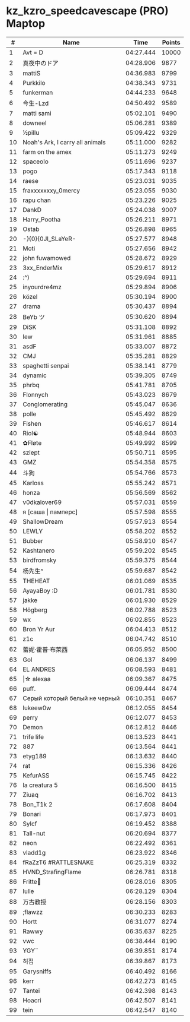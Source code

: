 # kz_kzro_speedcavescape (PRO) Maptop

|  # | Name | Time | Points |
|-------------- | -------------- | -------------- | -------------- | 
| 1 | Avt = D | 04:27.444 | 10000 | 
| 2 | 真夜中のドア | 04:28.906 | 9877 | 
| 3 | mattiS | 04:36.983 | 9799 | 
| 4 | Purkkilo | 04:38.343 | 9731 | 
| 5 | funkerman | 04:44.233 | 9648 | 
| 6 | 今生-Lzd | 04:50.492 | 9589 | 
| 7 | matti sami | 05:02.101 | 9490 | 
| 8 | downeel | 05:06.281 | 9389 | 
| 9 | ½pillu | 05:09.422 | 9329 | 
| 10 | Noah's Ark, I carry all animals | 05:11.000 | 9282 | 
| 11 | farm on the amex | 05:11.273 | 9249 | 
| 12 | spaceoIo | 05:11.696 | 9237 | 
| 13 | pogo | 05:17.343 | 9118 | 
| 14 | raese | 05:23.031 | 9035 | 
| 15 | fraxxxxxxxy_0mercy | 05:23.055 | 9030 | 
| 16 | rapu chan | 05:23.226 | 9025 | 
| 17 | DankD | 05:24.038 | 9007 | 
| 18 | Harry_Pootha | 05:26.211 | 8971 | 
| 19 | Ostab | 05:26.898 | 8965 | 
| 20 | -}{0}{0JI_SLaYeR- | 05:27.577 | 8948 | 
| 21 | Moti | 05:27.656 | 8942 | 
| 22 | john fuwamowed | 05:28.672 | 8929 | 
| 23 | 3xx_EnderMix | 05:29.617 | 8912 | 
| 24 | :^) | 05:29.694 | 8911 | 
| 25 | inyourdre4mz | 05:29.894 | 8906 | 
| 26 | közel | 05:30.194 | 8900 | 
| 27 | drama | 05:30.437 | 8894 | 
| 28 | BeYb ツ | 05:30.620 | 8894 | 
| 29 | DiSK | 05:31.108 | 8892 | 
| 30 | lew | 05:31.961 | 8885 | 
| 31 | asdF | 05:33.007 | 8872 | 
| 32 | CMJ | 05:35.281 | 8829 | 
| 33 | spaghetti senpai | 05:38.141 | 8779 | 
| 34 | dynamic | 05:39.305 | 8749 | 
| 35 | phrbq | 05:41.781 | 8705 | 
| 36 | Flonnych | 05:43.023 | 8679 | 
| 37 | Conglomerating | 05:45.047 | 8636 | 
| 38 | polle | 05:45.492 | 8629 | 
| 39 | Fishen | 05:46.617 | 8614 | 
| 40 | Riol☯ | 05:48.944 | 8603 | 
| 41 | ✿Fløte | 05:49.992 | 8599 | 
| 42 | szlept | 05:50.711 | 8595 | 
| 43 | GMZ | 05:54.358 | 8575 | 
| 44 | 斗狗 | 05:54.766 | 8573 | 
| 45 | Karloss | 05:55.242 | 8571 | 
| 46 | honza | 05:56.569 | 8562 | 
| 47 | v0dkalover69 | 05:57.031 | 8559 | 
| 48 | я [саша \| памперс] | 05:57.598 | 8555 | 
| 49 | ShallowDream | 05:57.913 | 8554 | 
| 50 | LEWLY | 05:58.202 | 8552 | 
| 51 | Bubber | 05:58.910 | 8547 | 
| 52 | Kashtanero | 05:59.202 | 8545 | 
| 53 | birdfromsky | 05:59.375 | 8544 | 
| 54 | 杨先生^ | 05:59.687 | 8542 | 
| 55 | THEHEAT | 06:01.069 | 8535 | 
| 56 | AyayaBoy :D | 06:01.781 | 8530 | 
| 57 | jakke | 06:01.930 | 8529 | 
| 58 | Högberg | 06:02.788 | 8523 | 
| 59 | wx | 06:02.855 | 8523 | 
| 60 | Bron Yr Aur | 06:04.413 | 8512 | 
| 61 | z1c | 06:04.742 | 8510 | 
| 62 | 蕾妮·霍普·布萊西 | 06:05.952 | 8500 | 
| 63 | Gol | 06:06.137 | 8499 | 
| 64 | EL ANDRES | 06:08.593 | 8481 | 
| 65 | \|☆ alexaa | 06:09.367 | 8475 | 
| 66 | puff. | 06:09.444 | 8474 | 
| 67 | Серый который белый не черный | 06:10.351 | 8467 | 
| 68 | lukeew0w | 06:12.055 | 8454 | 
| 69 | perry | 06:12.077 | 8453 | 
| 70 | Demon | 06:12.812 | 8446 | 
| 71 | trife life | 06:13.523 | 8441 | 
| 72 | 887 | 06:13.564 | 8441 | 
| 73 | etyg189 | 06:13.632 | 8440 | 
| 74 | rat | 06:15.336 | 8426 | 
| 75 | KefurASS | 06:15.745 | 8422 | 
| 76 | la creatura 5 | 06:16.500 | 8415 | 
| 77 | Ziuaq | 06:16.702 | 8413 | 
| 78 | Bon_T1k 2 | 06:17.608 | 8404 | 
| 79 | Bonari | 06:17.973 | 8401 | 
| 80 | Sylcf | 06:19.452 | 8388 | 
| 81 | Tall-nut | 06:20.694 | 8377 | 
| 82 | neon | 06:22.492 | 8361 | 
| 83 | vladd1g | 06:23.922 | 8346 | 
| 84 | fRaZzT6 #RATTLESNAKE | 06:25.319 | 8332 | 
| 85 | HVND_StrafingFlame | 06:26.781 | 8318 | 
| 86 | Fritte🖤 | 06:28.016 | 8305 | 
| 87 | lulle | 06:28.129 | 8304 | 
| 88 | 万古教授 | 06:28.156 | 8303 | 
| 89 | ;flawzz | 06:30.233 | 8283 | 
| 90 | Hortt | 06:31.077 | 8274 | 
| 91 | Rawwy | 06:35.637 | 8225 | 
| 92 | vwc | 06:38.444 | 8190 | 
| 93 | YGY¨ | 06:39.851 | 8174 | 
| 94 | 허접 | 06:39.867 | 8173 | 
| 95 | Garysniffs | 06:40.492 | 8166 | 
| 96 | kerr | 06:42.273 | 8145 | 
| 97 | Tantei | 06:42.398 | 8143 | 
| 98 | Hoacri | 06:42.507 | 8141 | 
| 99 | tein | 06:42.547 | 8140 | 

